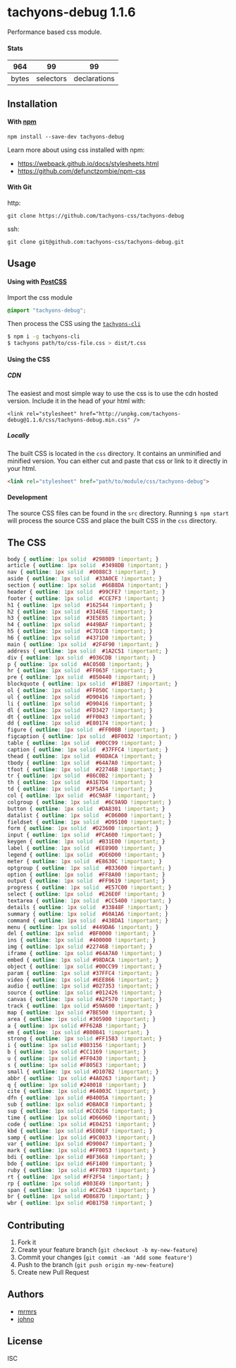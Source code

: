 # tachyons-debug 1.1.6

Performance based css module.

#### Stats

964 | 99 | 99
---|---|---
bytes | selectors | declarations

## Installation

#### With [npm](https://npmjs.com)

```
npm install --save-dev tachyons-debug
```

Learn more about using css installed with npm:
* https://webpack.github.io/docs/stylesheets.html
* https://github.com/defunctzombie/npm-css

#### With Git

http:
```
git clone https://github.com/tachyons-css/tachyons-debug
```

ssh:
```
git clone git@github.com:tachyons-css/tachyons-debug.git
```

## Usage

#### Using with [PostCSS](https://github.com/postcss/postcss)

Import the css module

```css
@import "tachyons-debug";
```

Then process the CSS using the [`tachyons-cli`](https://github.com/tachyons-css/tachyons-cli)

```sh
$ npm i -g tachyons-cli
$ tachyons path/to/css-file.css > dist/t.css
```

#### Using the CSS

##### CDN
The easiest and most simple way to use the css is to use the cdn hosted version. Include it in the head of your html with:

```
<link rel="stylesheet" href="http://unpkg.com/tachyons-debug@1.1.6/css/tachyons-debug.min.css" />
```

##### Locally
The built CSS is located in the `css` directory. It contains an unminified and minified version.
You can either cut and paste that css or link to it directly in your html.

```html
<link rel="stylesheet" href="path/to/module/css/tachyons-debug">
```

#### Development

The source CSS files can be found in the `src` directory.
Running `$ npm start` will process the source CSS and place the built CSS in the `css` directory.

## The CSS

```css
body { outline: 1px solid  #2980B9 !important; }
article { outline: 1px solid  #3498DB !important; }
nav { outline: 1px solid  #0088C3 !important; }
aside { outline: 1px solid  #33A0CE !important; }
section { outline: 1px solid  #66B8DA !important; }
header { outline: 1px solid  #99CFE7 !important; }
footer { outline: 1px solid  #CCE7F3 !important; }
h1 { outline: 1px solid  #162544 !important; }
h2 { outline: 1px solid  #314E6E !important; }
h3 { outline: 1px solid  #3E5E85 !important; }
h4 { outline: 1px solid  #449BAF !important; }
h5 { outline: 1px solid  #C7D1CB !important; }
h6 { outline: 1px solid  #4371D0 !important; }
main { outline: 1px solid  #2F4F90 !important; }
address { outline: 1px solid  #1A2C51 !important; }
div { outline: 1px solid  #036CDB !important; }
p { outline: 1px solid  #AC050B !important; }
hr { outline: 1px solid  #FF063F !important; }
pre { outline: 1px solid  #850440 !important; }
blockquote { outline: 1px solid  #F1B8E7 !important; }
ol { outline: 1px solid  #FF050C !important; }
ul { outline: 1px solid  #D90416 !important; }
li { outline: 1px solid  #D90416 !important; }
dl { outline: 1px solid  #FD3427 !important; }
dt { outline: 1px solid  #FF0043 !important; }
dd { outline: 1px solid  #E80174 !important; }
figure { outline: 1px solid  #FF00BB !important; }
figcaption { outline: 1px solid  #BF0032 !important; }
table { outline: 1px solid  #00CC99 !important; }
caption { outline: 1px solid  #37FFC4 !important; }
thead { outline: 1px solid  #98DACA !important; }
tbody { outline: 1px solid  #64A7A0 !important; }
tfoot { outline: 1px solid  #22746B !important; }
tr { outline: 1px solid  #86C0B2 !important; }
th { outline: 1px solid  #A1E7D6 !important; }
td { outline: 1px solid  #3F5A54 !important; }
col { outline: 1px solid  #6C9A8F !important; }
colgroup { outline: 1px solid  #6C9A9D !important; }
button { outline: 1px solid  #DA8301 !important; }
datalist { outline: 1px solid  #C06000 !important; }
fieldset { outline: 1px solid  #D95100 !important; }
form { outline: 1px solid  #D23600 !important; }
input { outline: 1px solid  #FCA600 !important; }
keygen { outline: 1px solid  #B31E00 !important; }
label { outline: 1px solid  #EE8900 !important; }
legend { outline: 1px solid  #DE6D00 !important; }
meter { outline: 1px solid  #E8630C !important; }
optgroup { outline: 1px solid  #B33600 !important; }
option { outline: 1px solid  #FF8A00 !important; }
output { outline: 1px solid  #FF9619 !important; }
progress { outline: 1px solid  #E57C00 !important; }
select { outline: 1px solid  #E26E0F !important; }
textarea { outline: 1px solid  #CC5400 !important; }
details { outline: 1px solid  #33848F !important; }
summary { outline: 1px solid  #60A1A6 !important; }
command { outline: 1px solid  #438DA1 !important; }
menu { outline: 1px solid  #449DA6 !important; }
del { outline: 1px solid  #BF0000 !important; }
ins { outline: 1px solid  #400000 !important; }
img { outline: 1px solid #22746B !important; }
iframe { outline: 1px solid #64A7A0 !important; }
embed { outline: 1px solid #98DACA !important; }
object { outline: 1px solid #00CC99 !important; }
param { outline: 1px solid #37FFC4 !important; }
video { outline: 1px solid #6EE866 !important; }
audio { outline: 1px solid #027353 !important; }
source { outline: 1px solid #012426 !important; }
canvas { outline: 1px solid #A2F570 !important; }
track { outline: 1px solid #59A600 !important; }
map { outline: 1px solid #7BE500 !important; }
area { outline: 1px solid #305900 !important; }
a { outline: 1px solid #FF62AB !important; }
em { outline: 1px solid #800B41 !important; }
strong { outline: 1px solid #FF1583 !important; }
i { outline: 1px solid #803156 !important; }
b { outline: 1px solid #CC1169 !important; }
u { outline: 1px solid #FF0430 !important; }
s { outline: 1px solid #F805E3 !important; }
small { outline: 1px solid #D107B2 !important; }
abbr { outline: 1px solid #4A0263 !important; }
q { outline: 1px solid #240018 !important; }
cite { outline: 1px solid #64003C !important; }
dfn { outline: 1px solid #B4005A !important; }
sub { outline: 1px solid #DBA0C8 !important; }
sup { outline: 1px solid #CC0256 !important; }
time { outline: 1px solid #D6606D !important; }
code { outline: 1px solid #E04251 !important; }
kbd { outline: 1px solid #5E001F !important; }
samp { outline: 1px solid #9C0033 !important; }
var { outline: 1px solid #D90047 !important; }
mark { outline: 1px solid #FF0053 !important; }
bdi { outline: 1px solid #BF3668 !important; }
bdo { outline: 1px solid #6F1400 !important; }
ruby { outline: 1px solid #FF7B93 !important; }
rt { outline: 1px solid #FF2F54 !important; }
rp { outline: 1px solid #803E49 !important; }
span { outline: 1px solid #CC2643 !important; }
br { outline: 1px solid #DB687D !important; }
wbr { outline: 1px solid #DB175B !important; }
```

## Contributing

1. Fork it
2. Create your feature branch (`git checkout -b my-new-feature`)
3. Commit your changes (`git commit -am 'Add some feature'`)
4. Push to the branch (`git push origin my-new-feature`)
5. Create new Pull Request

## Authors

* [mrmrs](http://mrmrs.io)
* [johno](http://johnotander.com)

## License

ISC

